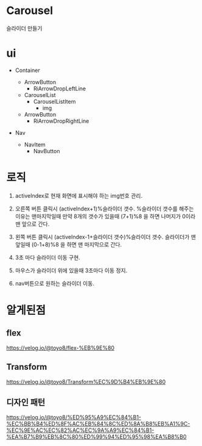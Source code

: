# Carousel
슬라이더 만들기

# ui
* Container
  * ArrowButton
    * RiArrowDropLeftLine
  * CarouselList
    * CarouselListItem
      * img
  * ArrowButton
    * RiArrowDropRightLine

* Nav
  * NavItem
    * NavButton

# 로직
1. activeIndex로 현재 화면에 표시해야 하는 img번호 관리.

2. 오른쪽 버튼 클릭시 (activeIndex+1)%슬라이더 갯수. %슬라이더 갯수를 해주는 이유는 맨마지막일때 만약 8개의 갯수가 있을때 (7+1)%8 을 하면 나머지가 0이라 맨 앞으로 간다.

3. 왼쪽 버튼 클릭시 (activeIndex-1+슬라이더 갯수)%슬라이더 갯수. 슬라이더가 맨앞일때 (0-1+8)%8 을 하면 맨 마지막으로 간다.

4. 3초 마다 슬라이더 이동 구현.

5. 마우스가 슬라이더 위에 있을때 3초마다 이동 정지.

6. nav버튼으로 원하는 슬라이더 이동.

# 알게된점
## flex
https://velog.io/@toyo8/flex-%EB%9E%80
## Transform
https://velog.io/@toyo8/Transform%EC%9D%B4%EB%9E%80
## 디자인 패턴
https://velog.io/@toyo8/%ED%95%A9%EC%84%B1-%EC%BB%B4%ED%8F%AC%EB%84%8C%ED%8A%B8%EB%A1%9C-%EC%9E%AC%EC%82%AC%EC%9A%A9%EC%84%B1-%EA%B7%B9%EB%8C%80%ED%99%94%ED%95%98%EA%B8%B0
